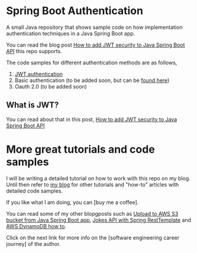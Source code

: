 # Spring Boot Authentication

A small Java repository that shows sample code on how implementation authentication techniques in a Java Spring Boot app.

You can read the blog post [How to add JWT security to Java Spring Boot API] this repo supports.

The code samples for different authentication methods are as follows,

1. [JWT authentication]
2. Basic authentication (to be added soon, but can be [found here])
3. Oauth 2.0 (to be added soon)

## What is JWT?
You can read about that in this post, [How to add JWT security to Java Spring Boot API]

# More great tutorials and code samples

I will be writing a detailed tutorial on how to work with this repo on my blog. Until then refer to [my blog] for other
tutorials and "how-to" articles with detailed code samples.

If you like what I am doing, you can [buy me a coffee].

You can read some of my other blopgposts such as [Upload to AWS S3 bucket from Java Spring Boot app], [Jokes API with Spring RestTemplate] and [AWS DynamoDB how to].

Click on the next link for more info on the [software engineering career journey] of the author.

[How to add JWT security to Java Spring Boot API]: https://mydaytodo.com/jwt-java-spring-boot/
[found here]: https://github.com/cptdanko/custom-spring-boot-basic-auth
[Upload to AWS S3 bucket from Java Spring Boot app]: https://mydaytodo.com/upload-to-aws-s3-bucket-from-java-spring-boot-app/
[File share app - social file share feature]: https://mydaytodo.com/epic-social-file-share-feature/
[How to build a Spring Boot API with reactjs frontend]: https://mydaytodo.com/spring-boot-api-with-reactjs/
[Jokes API with Spring RestTemplate]: https://mydaytodo.com/how-to-build-a-jokes-client-in-java-spring-boot-with-resttemplate/
[Call Rest API with Spring WebClient]: https://mydaytodo.com/how-to-call-rest-api-with-webclient/
[Node Typescript CRUD Notes]: https://github.com/cptdanko/node_typescript_crud_notes
[AWS DynamoDB query by non-primary]: https://mydaytodo.com/how-to-query-dynamodb-with-non-primary-key-column/
[AWS DynamoDB how to]: https://mydaytodo.com/aws-dynamodb-typescript-how-to/
[frontend in the repo]: https://github.com/cptdanko/react_typescript_todo_list
[native iOS app]: https://apps.apple.com/au/app/my-day-to-do-smart-task-list/id1020072048
[my blog]: https://mydaytodo.com/blog/


[JWT authentication]: https://github.com/cptdanko/spring-boot-auth/tree/main/src/main/java/com/mydaytodo/auth/methods/repository


